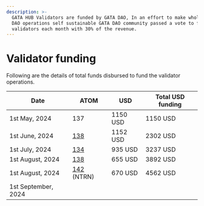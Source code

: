 ```yaml
---
description: >-
  GATA HUB Validators are funded by GATA DAO, In an effort to make whole GATA
  DAO operations self sustainable GATA DAO community passed a vote to fund
  validators each month with 30% of the revenue.
---
```


# Validator funding

Following are the details of total funds disbursed to fund the validator operations.&#x20;

| Date                | ATOM                                                                                                              | USD      | Total USD funding |
| ------------------- | ----------------------------------------------------------------------------------------------------------------- | -------- | ----------------- |
| 1st May, 2024       | 137                                                                                                               | 1150 USD | 1150 USD          |
| 1st June, 2024      | [138](https://www.mintscan.io/cosmos/tx/BEB41EBF208F1E27FCF4677051E9F9C4E88CAB94673FCB9CE766018CD655854C)         | 1152 USD | 2302 USD          |
| 1st July, 2024      | [134 ](https://www.mintscan.io/cosmos/tx/8D52EBF98DDC816F95720064AB50B1B3FF6131921E2F724967141C7CBD688F23)        | 935 USD  | 3237 USD          |
| 1st August, 2024    | [138](https://www.mintscan.io/neutron/tx/ED50C514D63E62EBE92659CE1EAD8955FCC7A8AD2D0D4F90438ECAE65C3CDC4A)        | 655 USD  | 3892 USD          |
| 1st August, 2024    | [142](https://www.mintscan.io/neutron/tx/ED50C514D63E62EBE92659CE1EAD8955FCC7A8AD2D0D4F90438ECAE65C3CDC4A) (NTRN) | 670 USD  | 4562 USD          |
| 1st September, 2024 |                                                                                                                   |          |                   |
